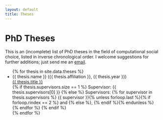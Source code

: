 ```yaml
---
layout: default
title: Theses
---
```


# PhD Theses

This is an (incomplete) list of PhD theses in the field of computational social choice, listed in inverse chronological order. I welcome suggestions for further additions; just send me an <a href="mailto:ulle.endriss@uva.nl">email</a>.

<ul>
    {% for thesis in site.data.theses %}
        <li>
            {{ thesis.name }} ({{ thesis.affiliation }}, {{ thesis.year }}) <br>
            <a href="{{ thesis.url }}">{{ thesis.title }}</a> <br>
            {% if thesis.supervisors.size == 1 %}
                Supervisor: {{ thesis.supervisors[0] }}
            {% else %}
                Supervisors:
                {% for supervisor in thesis.supervisors %}
                    {{ supervisor }}{% unless forloop.last %}{% if forloop.rindex == 2 %} and {% else %}, {% endif %}{% endunless %}
                {% endfor %}
            {% endif %}
        </li>
    {% endfor %}
</ul>

